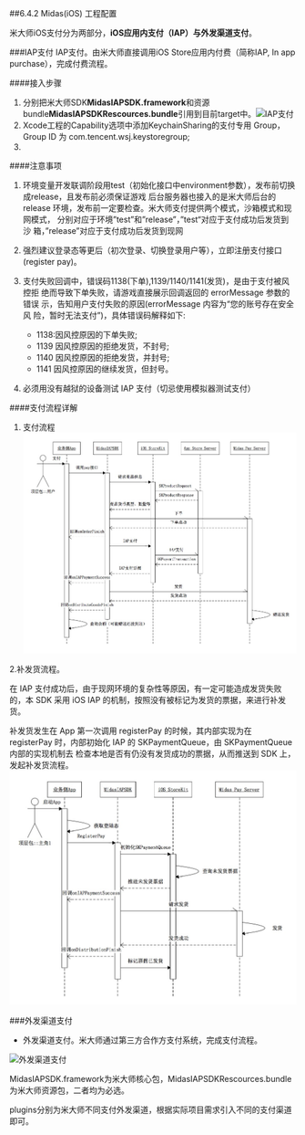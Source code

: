 ##6.4.2 Midas(iOS) 工程配置

米大师iOS支付分为两部分，**iOS应用内支付（IAP）**与**外发渠道支付**。

###IAP支付
IAP支付。由米大师直接调用iOS Store应用内付费（简称IAP, In app purchase），完成付费流程。

####接入步骤
1. 分别把米大师SDK**MidasIAPSDK.framework**和资源bundle**MidasIAPSDKRescources.bundle**引用到目前target中。![IAP支付](../../assets/Images/Midas/iap.png)
2. Xcode工程的Capability选项中添加KeychainSharing的支付专用 Group，Group ID 为 com.tencent.wsj.keystoregroup;
3. 

####注意事项
1. 环境变量开发联调阶段用test（初始化接口中environment参数），发布前切换成release，且发布前必须保证游戏 后台服务器也接入的是米大师后台的 release 环境，发布前一定要检查。米大师支付提供两个模式，沙箱模式和现网模式， 分别对应于环境”test”和”release”，”test“对应于支付成功后发货到沙 箱，”release”对应于支付成功后发货到现网

2. 强烈建议登录态等更后（初次登录、切换登录用户等），立即注册支付接口(register pay)。

3. 支付失败回调中，错误码1138(下单),1139/1140/1141(发货)，是由于支付被风控拒 绝而导致下单失败，请游戏直接展示回调返回的 errorMessage 参数的错误 示，告知用户支付失败的原因(errorMessage 内容为“您的账号存在安全风 险，暂时无法支付”)，具体错误码解释如下:
    + 1138:因风控原因的下单失败;
    + 1139 因风控原因的拒绝发货，不封号; 
    + 1140 因风控原因的拒绝发货，并封号; 
    + 1141 因风控原因的继续发货，但封号。
4. 必须用没有越狱的设备测试 IAP 支付（切忌使用模拟器测试支付）


####支付流程详解
1. 支付流程
![](/assets/Images/Pay/IAP_1.png)

2.补发货流程。

在 IAP 支付成功后，由于现网环境的复杂性等原因，有一定可能造成发货失败 的，本 SDK 采用 iOS IAP 的机制，按照没有被标记为发货的票据，来进行补发 货。

补发货发生在 App 第一次调用 registerPay 的时候，其内部实现为在 registerPay 时，内部初始化 IAP 的 SKPaymentQueue，由 SKPaymentQueue 内部的实现机制去 检查本地是否有仍没有发货成功的票据，从而推送到 SDK 上，发起补发货流程。
![](/assets/Images/Pay/IAP_2.png)



###外发渠道支付
+ 外发渠道支付。米大师通过第三方合作方支付系统，完成支付流程。

![外发渠道支付](../../assets/Images/Midas/pay_extend.png)

MidasIAPSDK.framework为米大师核心包，MidasIAPSDKRescources.bundle为米大师资源包，二者均为必选。

plugins分别为米大师不同支付外发渠道，根据实际项目需求引入不同的支付渠道即可。